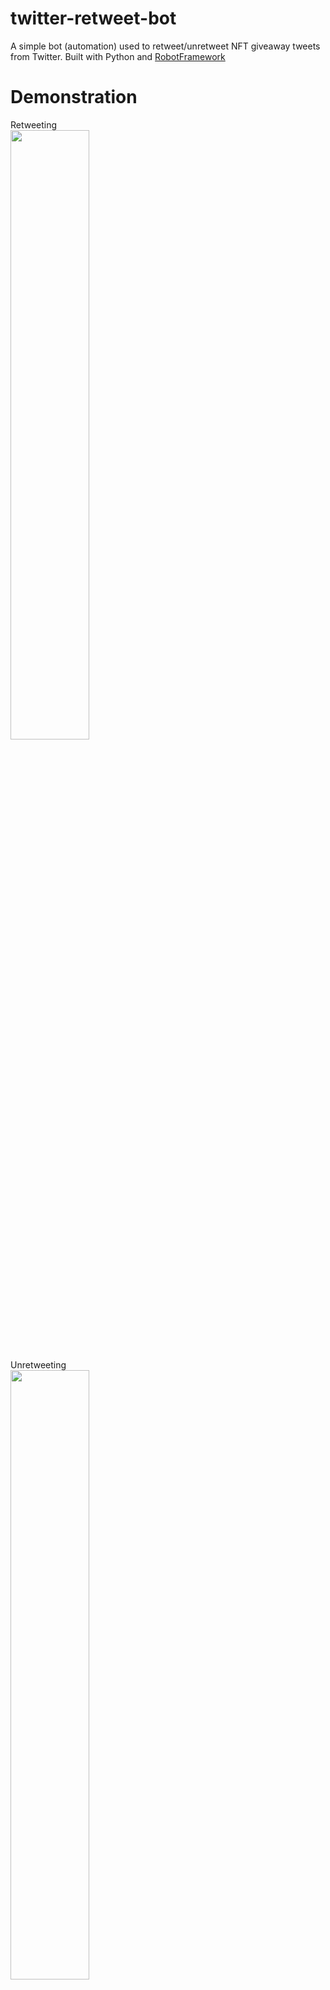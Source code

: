 # twitter-retweet-bot
 A simple bot (automation) used to retweet/unretweet NFT giveaway tweets from Twitter. Built with Python and [RobotFramework](https://robotframework.org/)

# Demonstration
Retweeting
<br>
<img src="https://user-images.githubusercontent.com/28771440/234232221-21fdf549-41e8-4b17-ad2d-699f5b3b1977.gif" width="50%" height="50%"/>
<br><br>
Unretweeting
<br>
<img src="https://user-images.githubusercontent.com/28771440/234232249-b9b05990-cd83-4b37-8c4f-34fb7ea2132b.gif" width="50%" height="50%"/>


# How to use 
 1. Open `variables.py` and fill up the necessary information (`DRIVER`, `USER_DATA`, `PROFILE`, `TEXT`, `USER`) according to what you want to require
 2. The executables are `retweet.bat`(to retweet) and `unretweet.bat`(to unretweet)
 3. Simply launch either of the `.bat` file by double clicking it, and copy-paste the link to the tweet (CTRL+C on browser, right click to paste when you open the terminal/command prompt) 

# Notes
 1. We're using Microsoft Edge as the browser to run the twitter bot. Hence, if you're using MS Edge as your primary browser, it will likely not work. A solution would either be change your primary browser to Google Chrome, Mozilla Firefox, etc. (easier) or change the code to launch in the 2 browser mentioned prevously (harder)
 2. Please download the [Microsoft Edge driver](https://developer.microsoft.com/en-us/microsoft-edge/tools/webdriver/). Do also check if your Microsoft Edge browser matches the driver that you download. To check your MS Edge browser version, enter `edge://settings/help`
 This bot is still in its early stage and has some limitations, so do feel free to give feedback on bugs or what can be improved!
 3. When running this program, Microsoft Edge cannot be running in the background because it will cause an error like (msedge.exe is no longer running, so msedgedriver is assuming that msedge has crashed). To resolve this issue, open `Task Manager`, find the Microsoft Edge program that's running in the background processes and end it
 4. There are some edge cases that will cause this automation to not work (For example, if your comments are like 1 year ago in the comment section). I will be working on it to possibly find a solution!
 5. This automation is optimized for desktop use!
 6. Whether the program fails, 2 `.html` (log, report) and 1 `.xml` (output) file will be generated. Don't worry about it as it's generated to show you where and why the program has failed
 7. If you get the following error `Message: session not created: This version of Microsoft Edge WebDriver only supports Microsoft Edge version XXX. Current browser version is 119.0.2151.46`, download the necessary driver and replace the `msedgedriver.exe` where it's stored. For me, I stored in under my python installation(`C:\Users\<Current-user>\AppData\Local\Programs\Python\<Python-version>`)

# Installation
1. Navigate to the root of this folder (Should be something like `pathToDirectory/twitter-retweet-bot`)
2. Open up command prompt and enter `pip install -r requirements.txt` to install all the necessary dependencies (for now it's just the robotframework-seleniumlibrary)

# Variables.py
1. For the `DRIVER` field, you should place your Microsoft Edge driver in the same folder where your Python is installed. If you have multiple versions installed, you will have to identify the version that's being used whether the program executes. (I believe you can verify this through checking your environment variables)
2. For the `USER DATA` field, your Microsoft Edge profile should be located in this directory `C:\Users\<Current-user>\AppData\Local\Microsoft\Edge\User Data\Default`
3. For the `USER` field, it should be your twitter handle without the `@`
